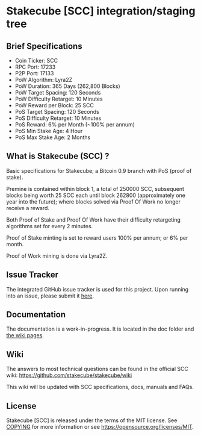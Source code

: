 Stakecube [SCC] integration/staging tree
========================================


Brief Specifications
--------------------

* Coin Ticker: SCC
* RPC Port: 17233
* P2P Port: 17133
* PoW Algorithm: Lyra2Z
* PoW Duration: 365 Days (262,800 Blocks)
* PoW Target Spacing: 120 Seconds
* PoW Difficulty Retarget: 10 Minutes
* PoW Reward per Block: 25 SCC
* PoS Target Spacing: 120 Seconds
* PoS Difficulty Retarget: 10 Minutes
* PoS Reward: 6% per Month (~100% per annum)
* PoS Min Stake Age: 4 Hour
* PoS Max Stake Age: 2 Months


What is Stakecube (SCC) ?
-------------------------

Basic specifications for Stakecube; a Bitcoin 0.9 branch with PoS (proof of stake).

Premine is contained within block 1, a total of 250000 SCC, subsequent blocks being worth 25 SCC each until block 262800 (approximately one year into the future); where blocks solved via Proof Of Work no longer receive a reward.

Both Proof of Stake and Proof Of Work have their difficulty retargeting algorithms set for every 2 minutes.

Proof of Stake minting is set to reward users 100% per annum; or 6% per month.

Proof of Work mining is done via Lyra2Z.


Issue Tracker
------------

The integrated GitHub issue tracker is used for this project. Upon running into an issue, please submit it [here](https://github.com/stakecube/stakecube/issues).


Documentation
-------------

The documentation is a work-in-progress. It is located in the doc folder and [the wiki pages](https://github.com/stakecube/stakecube/wiki).


Wiki
----

The answers to most technical questions can be found in the official SCC wiki:
https://github.com/stakecube/stakecube/wiki

This wiki will be updated with SCC specifications, docs, manuals and FAQs.


License
-------

Stakecube [SCC] is released under the terms of the MIT license. See [COPYING](COPYING) for more information or see https://opensource.org/licenses/MIT.


